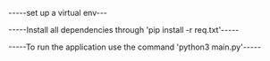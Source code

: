 -----set up a virtual env---


-----Install all dependencies through 'pip install -r req.txt'-----


-----To run the application use the command 'python3 main.py'-----
